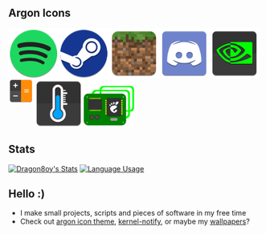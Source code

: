 ## Argon Icons
<a align='left'>
  <img align='left' src='https://raw.githubusercontent.com/Dragon8oy/argon-icon-theme/master/argon/128x128/apps/spotify-client.png' width='100'>
  <img align='left' src='https://raw.githubusercontent.com/Dragon8oy/argon-icon-theme/master/argon/128x128/apps/steam.png' width='100'>
  <img align='left' src='https://raw.githubusercontent.com/Dragon8oy/argon-icon-theme/master/argon/128x128/apps/minecraft-launcher.png' width='100'>
  <img align='left' src='https://raw.githubusercontent.com/Dragon8oy/argon-icon-theme/master/argon/128x128/apps/discord.png' width='100'>
  <img align='left' src='https://raw.githubusercontent.com/Dragon8oy/argon-icon-theme/master/argon/128x128/apps/nvidia-settings.png' width='100'>
  <img align='left' src='https://raw.githubusercontent.com/Dragon8oy/argon-icon-theme/master/argon/128x128/apps/org.gnome.Calculator.png' width='10%'>
  <img align='left' src='https://raw.githubusercontent.com/Dragon8oy/argon-icon-theme/master/argon/128x128/apps/psensor.png' width='100'>
  <img align='top' src='https://raw.githubusercontent.com/Dragon8oy/argon-icon-theme/master/argon/128x128/apps/org.gnome.Boxes.png' width='100'>
</a>

## Stats
[![Dragon8oy's Stats](https://github-readme-stats.vercel.app/api?username=Dragon8oy&show_icons=true&count_private=true&hide_border=true&theme=dark)](https://github.com/Dragon8oy)
[![Language Usage](https://github-readme-stats.vercel.app/api/top-langs/?username=Dragon8oy&hide_border=true&theme=dark&layout=compact)](https://github.com/Dragon8oy)

## Hello :)
  - I make small projects, scripts and pieces of software in my free time
  - Check out [argon icon theme](https://github.com/Dragon8oy/argon-icon-theme), [kernel-notify](https://github.com/Dragon8oy/kernel-notify), or maybe my [wallpapers](https://github.com/Dragon8oy/dotfiles/tree/master/Components/Wallpapers)?
